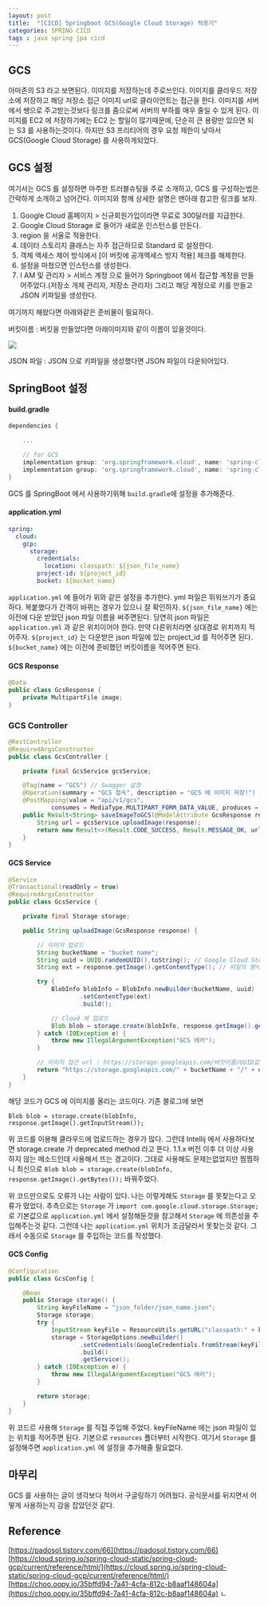 ```yaml
---
layout: post
title:  "[CICD] Springboot GCS(Google Cloud Storage) 적용기"
categories: SPRING CICD
tags : java spring jpa cicd
---
```


## GCS

아마존의 S3 라고 보면된다. 이미지를 저장하는데 주로쓰인다. 이미지를 클라우드 저장소에 저장하고 해당 저장소 접근 이미지 url로 클라이언트는 접근을 한다. 이미지를 서버에서 쌩으로 주고받는것보다 링크를 줌으로써 서버의 부하를 매우 줄일 수 있게 된다. 이미지를 EC2 에 저장하기에는 EC2 는 할일이 많기때문에, 단순히 큰 용량만 있으면 되는 S3 를 사용하는것이다. 하지만 S3 프리티어의 경우 요청 제한이 낮아서 GCS(Google Cloud Storage) 를 사용하게되었다.

## GCS 설정

여기서는 GCS 를 설정하면 마주한 트러블슈팅을 주로 소개하고, GCS 를 구성하는법은 간략하게 소개하고 넘어간다. 이미지와 함께 상세한 설명은 맨아래 참고한 링크를 보자.

1. Google Cloud 홈페이지 > 신규회원가입이라면 무료로 300달러를 지급한다.
2. Google Cloud Storage 로 들어가 새로운 인스턴스를 만든다.
3. region 을 서울로 적용한다.
4. 데이터 스토리지 클래스는 자주 접근하므로 Standard 로 설정한다.
5. 객체 액세스 제어 방식에서 [이 버킷에 공개엑세스 방지 적용] 체크를 해제한다.
6. 설정을 마쳤으면 인스턴스를 생성한다.
7. I AM 및 관리자 > 서비스 계정 으로 들어가 Springboot 에서 접근할 계정을 만들어주었다.(저장소 개체 관리자, 저장소 관리자) 그리고 해당 계정으로 키를 만들고 JSON 키파일을 생성한다.

여기까지 해왔다면 아래와같은 준비물이 필요하다.

버킷이름 : 버킷을 만들었다면 아래이미지와 같이 이름이 있을것이다.

<img src="../../assets/img/posts/ci/gcs1.png">

JSON 파일 : JSON 으로 키파일을 생성했다면 JSON 파일이 다운되어있다.

## SpringBoot 설정

#### build.gradle

```gradle
dependencies {

    ...

	// for GCS
	implementation group: 'org.springframework.cloud', name: 'spring-cloud-gcp-starter', version: '1.2.8.RELEASE'
	implementation group: 'org.springframework.cloud', name: 'spring-cloud-gcp-storage', version: '1.2.8.RELEASE'
}
```

GCS 를 SpringBoot 에서 사용하기위해 `build.gradle`에 설정을 추가해준다.

#### application.yml

```yml
spring:
  cloud:
    gcp:
      storage:
        credentials:
          location: classpath: ${json_file_name}
        project-id: ${project_id}
        bucket: ${bucket_name}
```

`application.yml` 에 들어가 위와 같은 설정을 추가한다. yml 파일은 뛰워쓰기가 중요하다. 복붙했다가 간격이 바뀌는 경우가 있으니 잘 확인하자. `${json_file_name}` 에는 이전에 다운 받았던 json 파일 이름을 써주면된다. 당연히 json 파일은 `application.yml` 과 같은 위치이어야 한다. 만약 다른위치라면 상대경로 위치까지 적어주자. `${project_id}` 는 다운받은 json 파일에 있는 project_id 를 적어주면 된다. `${bucket_name}` 에는 이전에 준비했던 버킷이름을 적어주면 된다.

#### GCS Response

```java
@Data
public class GcsResponse {
    private MultipartFile image;
}

```

### GCS Controller

```java
@RestController
@RequiredArgsConstructor
public class GcsController {

    private final GcsService gcsService;

    @Tag(name = "GCS") // Swagger 설정
    @Operation(summary = "GCS 접속", description = "GCS 에 이미지 저장!") // Swagger 설정
    @PostMapping(value = "api/v1/gcs", 
            consumes = MediaType.MULTIPART_FORM_DATA_VALUE, produces = MediaType.APPLICATION_JSON_VALUE) // Swagger 에서 Multipartfile 받는 방법
    public Result<String> saveImageToGCS(@ModelAttribute GcsResponse response) {
        String url = gcsService.uploadImage(response);
        return new Result<>(Result.CODE_SUCCESS, Result.MESSAGE_OK, url);
    }
}
```

#### GCS Service

```java
@Service
@Transactional(readOnly = true)
@RequiredArgsConstructor
public class GcsService {

    private final Storage storage;

    public String uploadImage(GcsResponse response) {

        // 이미지 업로드
        String bucketName = "bucket name";
        String uuid = UUID.randomUUID().toString(); // Google Cloud Storage에 저장될 파일 이름(중복 이름 안되게 저장하도록 주의)
        String ext = response.getImage().getContentType(); // 파일의 형식 ex) JPG

        try {
            BlobInfo blobInfo = BlobInfo.newBuilder(bucketName, uuid)
                    .setContentType(ext)
                    .build();

            // Cloud 에 업로드
            Blob blob = storage.create(blobInfo, response.getImage().getBytes());
        } catch (IOException e) {
            throw new IllegalArgumentException("GCS 에러");
        }

        // 이미지 접근 url : https://storage.googleapis.com/버킷이름/UUID값
        return "https://storage.googleapis.com/" + bucketName + "/" + uuid;
    }
}
```

해당 코드가 GCS 에 이미지를 올리는 코드이다. 
기존 블로그에 보면

```
Blob blob = storage.create(blobInfo, response.getImage().getInputStream());
```

위 코드를 이용해 클라우드에 업로드하는 경우가 많다. 그런데 Intellij 에서 사용하다보면 storage.create 가 deprecated method 라고 뜬다. 1.1.x 버전 이후 더 이상 사용하지 않는 메소드인데 사용해서 뜨는 경고이다. 그대로 사용해도 문제는없었지만 찜찜하니 최신으로 `Blob blob = storage.create(blobInfo, response.getImage().getBytes());` 바꿔주었다.

위 코드만으로도 오류가 나는 사람이 있다. 나는 이렇게해도 `Storage` 를 못찾는다고 오류가 떴었다. 추측으로는 `Storage` 가 `import com.google.cloud.storage.Storage;` 로 기본값으로 `application.yml` 에서 설정해둔것을 참고해서 `Storage` 에 의존성을 주입해주는것 같다. 그런데 나는 `application.yml` 위치가 조금달라서 못찾는것 같다. 그래서 수동으로 `Storage` 를 주입하는 코드를 작성했다.

#### GCS Config

```java
@Configuration
public class GcsConfig {

    @Bean
    public Storage storage() {
        String keyFileName = "json_folder/json_name.json";
        Storage storage;
        try {
            InputStream keyFile = ResourceUtils.getURL("classpath:" + keyFileName).openStream();
            storage = StorageOptions.newBuilder()
                    .setCredentials(GoogleCredentials.fromStream(keyFile))
                    .build()
                    .getService();
        } catch (IOException e) {
            throw new IllegalArgumentException("GCS 에러");
        }

        return storage;
    }
}
```

위 코드르 사용해 `Storage` 를 직접 주입해 주었다. keyFileName 에는 json 파일이 있는 위치를 적어주면 된다. 기본으로 `resources` 폴더부터 시작한다. 여기서 `Storage` 를 설정해주면 `application.yml` 에 설정을 추가해줄 필요없다.

## 마무리

GCS 를 사용하는 글이 생각보다 적어서 구글링하기 어려웠다. 공식문서를 뒤지면서 어떻게 사용하는지 감을 잡았던것 같다. 


## Reference

[https://padosol.tistory.com/66](https://padosol.tistory.com/66)  
[https://cloud.spring.io/spring-cloud-static/spring-cloud-gcp/current/reference/html/](https://cloud.spring.io/spring-cloud-static/spring-cloud-gcp/current/reference/html/)  
[https://choo.oopy.io/35bffd94-7a41-4cfa-812c-b8aaf148604a](https://choo.oopy.io/35bffd94-7a41-4cfa-812c-b8aaf148604a)   ㄴ